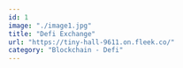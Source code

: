 ```yaml
---
id: 1
image: "./image1.jpg"
title: "Defi Exchange"
url: "https://tiny-hall-9611.on.fleek.co/"
category: "Blockchain - Defi"
---
```

